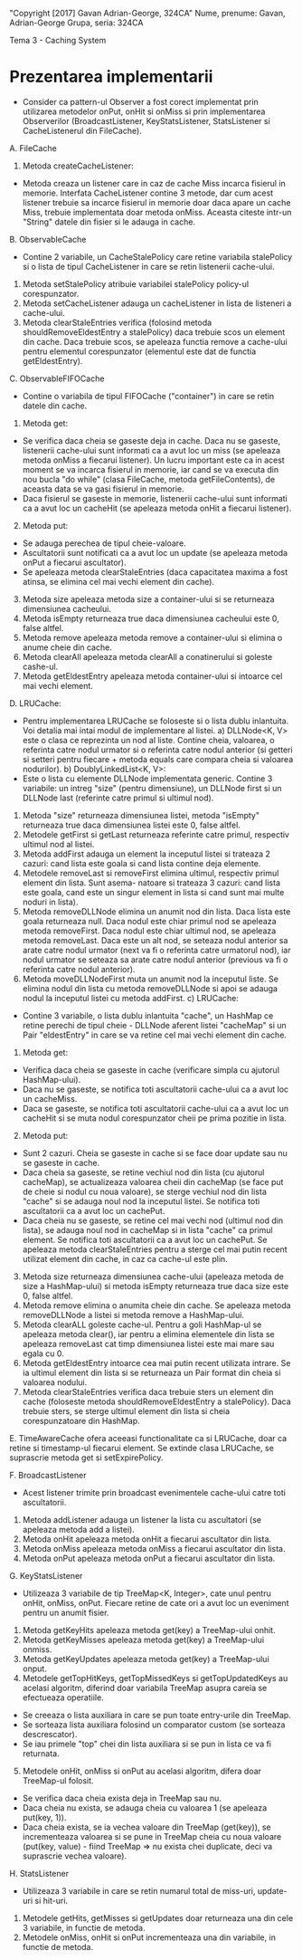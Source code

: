 "Copyright [2017] Gavan Adrian-George, 324CA"
Nume, prenume: Gavan, Adrian-George
Grupa, seria: 324CA

Tema 3 - Caching System

Prezentarea implementarii
=========================

- Consider ca pattern-ul Observer a fost corect implementat prin utilizarea metodelor
onPut, onHit si onMiss si prin implementarea Observerilor (BroadcastListener,
KeyStatsListener, StatsListener si CacheListenerul din FileCache).

A. FileCache
1. Metoda createCacheListener:
- Metoda creaza un listener care in caz de cache Miss incarca fisierul in memorie.
Interfata CacheListener contine 3 metode, dar cum acest listener trebuie sa incarce
fisierul in memorie doar daca apare un cache Miss, trebuie implementata doar metoda
onMiss. Aceasta citeste intr-un "String" datele din fisier si le adauga in cache.

B. ObservableCache
- Contine 2 variabile, un CacheStalePolicy care retine variabila stalePolicy si o lista
de tipul CacheListener in care se retin listenerii cache-ului.
1. Metoda setStalePolicy atribuie variabilei stalePolicy policy-ul corespunzator.
2. Metoda setCacheListener adauga un cacheListener in lista de listeneri a cache-ului.
3. Metoda clearStaleEntries verifica (folosind metoda shouldRemoveEldestEntry a
stalePolicy) daca trebuie scos un element din cache. Daca trebuie scos, se apeleaza 
functia remove a cache-ului pentru elementul corespunzator (elementul este dat de
functia getEldestEntry).

C. ObservableFIFOCache
- Contine o variabila de tipul FIFOCache ("container") in care se retin datele din cache.
1. Metoda get:
- Se verifica daca cheia se gaseste deja in cache. Daca nu se gaseste, listenerii
cache-ului sunt informati ca a avut loc un miss (se apeleaza metoda onMiss a fiecarui
listener). Un lucru important este ca in acest moment se va incarca fisierul in memorie,
iar cand se va executa din nou bucla "do while" (clasa FileCache, metoda getFileContents),
de aceasta data se va gasi fisierul in memorie.
- Daca fisierul se gaseste in memorie, listenerii cache-ului sunt informati ca a avut loc
un cacheHit (se apeleaza metoda onHit a fiecarui listener).
2. Metoda put:
- Se adauga perechea de tipul cheie-valoare.
- Ascultatorii sunt notificati ca a avut loc un update (se apeleaza metoda onPut a fiecarui
ascultator).
- Se apeleaza metoda clearStaleEntries (daca capacitatea maxima a fost atinsa, se elimina
cel mai vechi element din cache).
3. Metoda size apeleaza metoda size a container-ului si se returneaza dimensiunea cacheului.
4. Metoda isEmpty returneaza true daca dimensiunea cacheului este 0, false altfel.
5. Metoda remove apeleaza metoda remove a container-ului si elimina o anume cheie din cache.
6. Metoda clearAll apeleaza metoda clearAll a conatinerului si goleste cashe-ul.
7. Metoda getEldestEntry apeleaza metoda container-ului si intoarce cel mai vechi element.

D. LRUCache:
- Pentru implementarea LRUCache se foloseste si o lista dublu inlantuita. Voi detalia
mai intai modul de implementare al listei.
a) DLLNode<K, V> este o clasa ce reprezinta un nod al liste. Contine cheia, valoarea, 
o referinta catre nodul urmator si o referinta catre nodul anterior (si getteri si setteri
pentru fiecare + metoda equals care compara cheia si valoarea nodurilor).
b) DoublyLinkedList<K, V>:
- Este o lista cu elemente DLLNode implementata generic. Contine 3 variabile: un intreg "size"
(pentru dimensiune), un DLLNode first si un DLLNode last (referinte catre primul si ultimul nod).
1. Metoda "size" returneaza dimensiunea listei, metoda "isEmpty" returneaza true daca dimensiunea
listei este 0, false altfel.
2. Metodele getFirst si getLast returneaza referinte catre primul, respectiv ultimul nod al listei.
3. Metoda addFirst adauga un element la inceputul listei si trateaza 2 cazuri: cand lista este goala
si cand lista contine deja elemente.
4. Metodele removeLast si removeFirst elimina ultimul, respectiv primul element din lista. Sunt asema-
natoare si trateaza 3 cazuri: cand lista este goala, cand este un singur element in lista si cand
sunt mai multe noduri in lista).
5. Metoda removeDLLNode elimina un anumit nod din lista. Daca lista este goala returneaza null. Daca
nodul este chiar primul nod se apeleaza metoda removeFirst. Daca nodul este chiar ultimul nod, se 
apeleaza metoda removeLast. Daca este un alt nod, se seteaza nodul anterior sa arate catre nodul
urmator (next va fi o referinta catre urmatorul nod), iar nodul urmator se seteaza sa arate catre
nodul anterior (previous va fi o referinta catre nodul anterior).
6. Metoda moveDLLNodeFirst muta un anumit nod la inceputul liste. Se elimina nodul din lista cu metoda
removeDLLNode si apoi se adauga nodul la inceputul listei cu metoda addFirst.
c) LRUCache:
- Contine 3 variabile, o lista dublu inlantuita "cache", un HashMap ce retine perechi de tipul
cheie - DLLNode aferent listei "cacheMap" si un Pair "eldestEntry" in care se va retine cel mai vechi
element din cache.
1. Metoda get:
- Verifica daca cheia se gaseste in cache (verificare simpla cu ajutorul HashMap-ului).
- Daca nu se gaseste, se notifica toti ascultatorii cache-ului ca a avut loc un cacheMiss.
- Daca se gaseste, se notifica toti ascultatorii cache-ului ca a avut loc un cacheHit si se muta
nodul corespunzator cheii pe prima pozitie in lista.
2. Metoda put:
- Sunt 2 cazuri. Cheia se gaseste in cache si se face doar update sau nu se gaseste in cache.
- Daca cheia sa gaseste, se retine vechiul nod din lista (cu ajutorul cacheMap), se actualizeaza
valoarea cheii din cacheMap (se face put de cheie si nodul cu noua valoare), se sterge vechiul nod
din lista "cache" si se adauga noul nod la inceputul listei. Se notifica toti ascultatorii ca a avut
loc un cachePut.
- Daca cheia nu se gaseste, se retine cel mai vechi nod (ultimul nod din lista), se adauga noul nod 
in cacheMap si in lista "cache" ca primul element. Se notifica toti ascultatorii ca a avut loc un
cachePut. Se apeleaza metoda clearStaleEntries pentru a sterge cel mai putin recent utilizat element
din cache, in caz ca cache-ul este plin.
3. Metoda size returneaza dimensiunea cache-ului (apeleaza metoda de size a HashMap-ului) si metoda
isEmpty returneaza true daca size este 0, false altfel.
4. Metoda remove elimina o anumita cheie din cache. Se apeleaza metoda removeDLLNode a listei si 
metoda remove a HashMap-ului.
5. Metoda clearALL goleste cache-ul. Pentru a goli HashMap-ul se apeleaza metoda clear(), iar pentru
a elimina elementele din lista se apeleaza removeLast cat timp dimensiunea listei este mai mare sau
egala cu 0.
6. Metoda getEldestEntry intoarce cea mai putin recent utilizata intrare. Se ia ultimul element din 
lista si se returneaza un Pair format din cheia si valoarea nodului.
7. Metoda clearStaleEntries verifica daca trebuie sters un element din cache (foloseste metoda
shouldRemoveEldestEntry a stalePolicy). Daca trebuie sters, se sterge ultimul element din lista
si cheia corespunzatoare din HashMap.

E. TimeAwareCache ofera aceeasi functionalitate ca si LRUCache, doar ca retine si timestamp-ul
fiecarui element. Se extinde clasa LRUCache, se suprascrie metoda get si setExpirePolicy.

F. BroadcastListener
- Acest listener trimite prin broadcast evenimentele cache-ului catre toti ascultatorii.
1. Metoda addListener adauga un listener la lista cu ascultatori (se apeleaza metoda add a listei).
2. Metoda onHit apeleaza metoda onHit a fiecarui ascultator din lista.
3. Metoda onMiss apeleaza metoda onMiss a fiecarui ascultator din lista.
4. Metoda onPut apeleaza metoda onPut a fiecarui ascultator din lista.

G. KeyStatsListener
- Utilizeaza 3 variabile de tip TreeMap<K, Integer>, cate unul pentru onHit, onMiss, onPut. Fiecare
retine de cate ori a avut loc un eveniment pentru un anumit fisier.
1. Metoda getKeyHits apeleaza metoda get(key) a TreeMap-ului onhit.
2. Metoda getKeyMisses apeleaza metoda get(key) a TreeMap-ului onmiss.
3. Metoda getKeyUpdates apeleaza metoda get(key) a TreeMap-ului onput.
4. Metodele getTopHitKeys, getTopMissedKeys si getTopUpdatedKeys au acelasi algoritm, diferind doar
variabila TreeMap asupra careia se efectueaza operatiile.
- Se creeaza o lista auxiliara in care se pun toate entry-urile din TreeMap.
- Se sorteaza lista auxiliara folosind un comparator custom (se sorteaza descrescator).
- Se iau primele "top" chei din lista auxiliara si se pun in lista ce va fi returnata.
5. Metodele onHit, onMiss si onPut au acelasi algoritm, difera doar TreeMap-ul folosit.
- Se verifica daca cheia exista deja in TreeMap sau nu.
- Daca cheia nu exista, se adauga cheia cu valoarea 1 (se apeleaza put(key, 1)).
- Daca cheia exista, se ia vechea valoare din TreeMap (get(key)), se incrementeaza valoarea si se
pune in TreeMap cheia cu noua valoare (put(key, value) - fiind TreeMap => nu exista chei duplicate,
deci va suprascrie vechea valoare).

H. StatsListener
- Utilizeaza 3 variabile in care se retin numarul total de miss-uri, update-uri si hit-uri.
1. Metodele getHits, getMisses si getUpdates doar returneaza una din cele 3 variabile, in functie de
metoda.
2. Metodele onMiss, onHit si onPut incrementeaza una din variabile, in functie de metoda.


